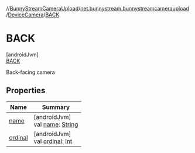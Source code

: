 //[BunnyStreamCameraUpload](../../../../index.md)/[net.bunnystream.bunnystreamcameraupload](../../index.md)/[DeviceCamera](../index.md)/[BACK](index.md)

# BACK

[androidJvm]\
[BACK](index.md)

Back-facing camera

## Properties

| Name | Summary |
|---|---|
| [name](../-f-r-o-n-t/index.md#-372974862%2FProperties%2F-1558951044) | [androidJvm]<br>val [name](../-f-r-o-n-t/index.md#-372974862%2FProperties%2F-1558951044): [String](https://kotlinlang.org/api/latest/jvm/stdlib/kotlin-stdlib/kotlin/-string/index.html) |
| [ordinal](../-f-r-o-n-t/index.md#-739389684%2FProperties%2F-1558951044) | [androidJvm]<br>val [ordinal](../-f-r-o-n-t/index.md#-739389684%2FProperties%2F-1558951044): [Int](https://kotlinlang.org/api/latest/jvm/stdlib/kotlin-stdlib/kotlin/-int/index.html) |

